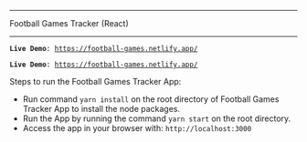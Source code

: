 ------------------------------
Football Games Tracker (React)

------------------------------

<code>**Live Demo**: https://football-games.netlify.app/</code>

<code>**Live Demo**: https://football-games.netlify.app/</code>

Steps to run the Football Games Tracker App:
- Run command <code>yarn install</code> on the root directory of Football Games Tracker App to install the node packages.
- Run the App by running the command <code>yarn start</code> on the root directory.
- Access the app in your browser with: <code>http://localhost:3000</code>
